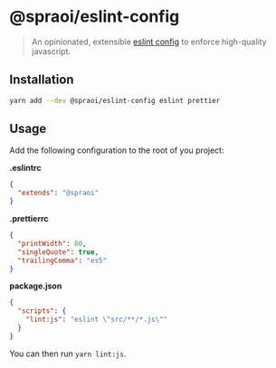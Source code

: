 # @spraoi/eslint-config

> An opinionated, extensible [eslint config](https://eslint.org/docs/developer-guide/shareable-configs) to enforce high-quality javascript.

## Installation

```bash
yarn add --dev @spraoi/eslint-config eslint prettier
```

## Usage

Add the following configuration to the root of you project:

**.eslintrc**

```json
{
  "extends": "@spraoi"
}
```

**.prettierrc**

```json
{
  "printWidth": 80,
  "singleQuote": true,
  "trailingComma": "es5"
}
```

**package.json**

```json
{
  "scripts": {
    "lint:js": "eslint \"src/**/*.js\""
  }
}
```

You can then run `yarn lint:js`.